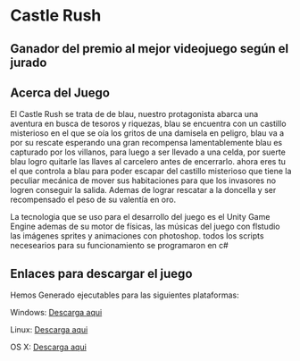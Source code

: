 # Castle Rush
## Ganador del premio al mejor videojuego según el jurado
## Acerca del Juego

El Castle Rush se trata de de blau, nuestro protagonista abarca una aventura en busca de tesoros y riquezas, blau se encuentra con un castillo misterioso  en el que se oía los gritos de una damisela en peligro, blau va a por su rescate esperando una gran recompensa lamentablemente blau es capturado por los villanos, para luego a ser llevado a una celda, por suerte blau logro quitarle las llaves al carcelero antes de encerrarlo. ahora eres tu el que controla a blau para poder escapar del castillo misterioso que tiene la peculiar mecánica de mover sus habitaciones para que los invasores no logren conseguir la salida. Ademas de lograr rescatar a la doncella y ser recompensado el peso de su valentía  en oro.

La tecnologia que se uso para el desarrollo del juego es el Unity Game Engine ademas de su motor de físicas, las músicas del juego con flstudio las imágenes sprites y animaciones con photoshop. todos los scripts necesearios para su funcionamiento se programaron en c#

## Enlaces para descargar el juego

Hemos Generado ejecutables para las siguientes plataformas:

Windows: [Descarga aqui](https://drive.google.com/file/d/0Bx6NqVGebfJDc1JWTjJtWGRXQm8/view?usp=sharing)

Linux: [Descarga aqui](https://drive.google.com/file/d/0Bx6NqVGebfJDZjlndFNEQWZaNkE/view?usp=sharing) 

OS X: [Descarga aqui](https://drive.google.com/file/d/0Bx6NqVGebfJDZjFqRkRfQ2NaNzA/view?usp=sharing)
